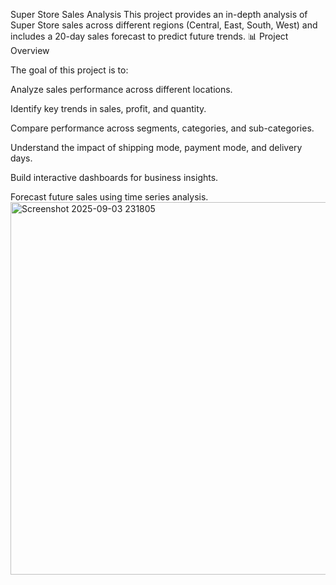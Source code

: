 Super Store Sales Analysis
This project provides an in-depth analysis of Super Store sales across different regions (Central, East, South, West) and includes a 20-day sales forecast to predict future trends.
📊 Project Overview

The goal of this project is to:

Analyze sales performance across different locations.

Identify key trends in sales, profit, and quantity.

Compare performance across segments, categories, and sub-categories.

Understand the impact of shipping mode, payment mode, and delivery days.

Build interactive dashboards for business insights.

Forecast future sales using time series analysis.
<img width="1049" height="596" alt="Screenshot 2025-09-03 231805" src="https://github.com/user-attachments/assets/a921e631-7879-4f60-bfa5-74db989e366d" />
